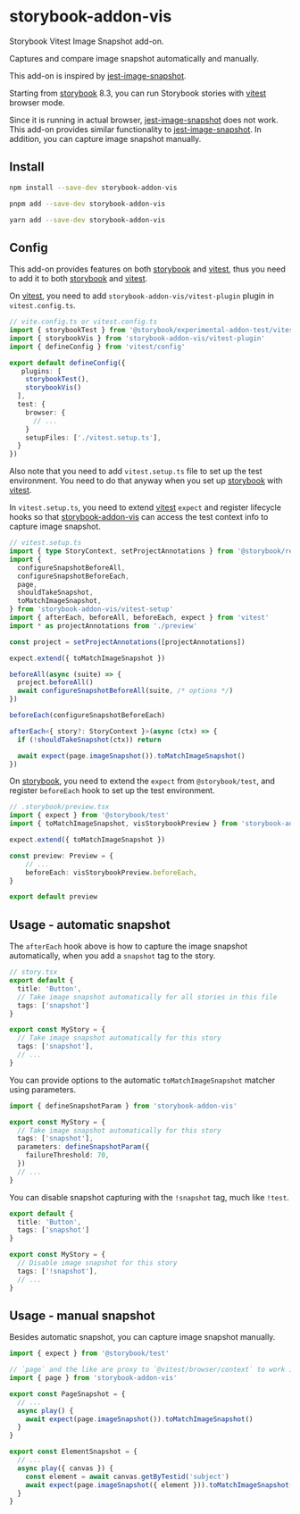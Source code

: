 # storybook-addon-vis

Storybook Vitest Image Snapshot add-on.

Captures and compare image snapshot automatically and manually.

This add-on is inspired by [jest-image-snapshot].

Starting from [storybook] 8.3,
you can run Storybook stories with [vitest] browser mode.

Since it is running in actual browser, [jest-image-snapshot] does not work.
This add-on provides similar functionality to [jest-image-snapshot].
In addition, you can capture image snapshot manually.

## Install

```sh
npm install --save-dev storybook-addon-vis

pnpm add --save-dev storybook-addon-vis

yarn add --save-dev storybook-addon-vis
```

## Config

This add-on provides features on both [storybook] and [vitest],
thus you need to add it to both [storybook] and [vitest].

On [vitest], you need to add `storybook-addon-vis/vitest-plugin` plugin in `vitest.config.ts`.

```ts
// vite.config.ts or vitest.config.ts
import { storybookTest } from '@storybook/experimental-addon-test/vitest-plugin'
import { storybookVis } from 'storybook-addon-vis/vitest-plugin'
import { defineConfig } from 'vitest/config'

export default defineConfig({
   plugins: [
    storybookTest(),
    storybookVis()
  ],
  test: {
    browser: {
      // ...
    }
    setupFiles: ['./vitest.setup.ts'],
  }
})
```

Also note that you need to add `vitest.setup.ts` file to set up the test environment.
You need to do that anyway when you set up [storybook] with [vitest].

In `vitest.setup.ts`, you need to extend [vitest] `expect` and register lifecycle hooks so that [storybook-addon-vis] can access the test context info to capture image snapshot.

```ts
// vitest.setup.ts
import { type StoryContext, setProjectAnnotations } from '@storybook/react'
import {
  configureSnapshotBeforeAll,
  configureSnapshotBeforeEach,
  page,
  shouldTakeSnapshot,
  toMatchImageSnapshot,
} from 'storybook-addon-vis/vitest-setup'
import { afterEach, beforeAll, beforeEach, expect } from 'vitest'
import * as projectAnnotations from './preview'

const project = setProjectAnnotations([projectAnnotations])

expect.extend({ toMatchImageSnapshot })

beforeAll(async (suite) => {
  project.beforeAll()
  await configureSnapshotBeforeAll(suite, /* options */)
})

beforeEach(configureSnapshotBeforeEach)

afterEach<{ story?: StoryContext }>(async (ctx) => {
  if (!shouldTakeSnapshot(ctx)) return

  await expect(page.imageSnapshot()).toMatchImageSnapshot()
})
```

On [storybook], you need to extend the `expect` from `@storybook/test`,
and register `beforeEach` hook to set up the test environment.

```ts
// .storybook/preview.tsx
import { expect } from '@storybook/test'
import { toMatchImageSnapshot, visStorybookPreview } from 'storybook-addon-vis'

expect.extend({ toMatchImageSnapshot })

const preview: Preview = {
	// ...
	beforeEach: visStorybookPreview.beforeEach,
}

export default preview
```

## Usage - automatic snapshot

The `afterEach` hook above is how to capture the image snapshot automatically,
when you add a `snapshot` tag to the story.

```ts
// story.tsx
export default {
  title: 'Button',
  // Take image snapshot automatically for all stories in this file
  tags: ['snapshot']
}

export const MyStory = {
  // Take image snapshot automatically for this story
  tags: ['snapshot'],
  // ...
}
```

You can provide options to the automatic `toMatchImageSnapshot` matcher using parameters.

```ts
import { defineSnapshotParam } from 'storybook-addon-vis'

export const MyStory = {
  // Take image snapshot automatically for this story
  tags: ['snapshot'],
  parameters: defineSnapshotParam({
    failureThreshold: 70,
  })
  // ...
}
```

You can disable snapshot capturing with the `!snapshot` tag,
much like `!test`.

```ts
export default {
  title: 'Button',
  tags: ['snapshot']
}

export const MyStory = {
  // Disable image snapshot for this story
  tags: ['!snapshot'],
  // ...
}
```

## Usage - manual snapshot

Besides automatic snapshot, you can capture image snapshot manually.

```ts
import { expect } from '@storybook/test'

// `page` and the like are proxy to `@vitest/browser/context` to work in storybook
import { page } from 'storybook-addon-vis'

export const PageSnapshot = {
  // ...
  async play() {
    await expect(page.imageSnapshot()).toMatchImageSnapshot()
  }
}

export const ElementSnapshot = {
  // ...
  async play({ canvas }) {
    const element = await canvas.getByTestid('subject')
    await expect(page.imageSnapshot({ element })).toMatchImageSnapshot()
  }
}
```

[jest-image-snapshot]: https://github.com/americanexpress/jest-image-snapshot
[storybook-addon-vis]: https://github.com/repobuddy/storybook-addon-vis
[storybook]: https://storybook.js.org
[vitest]: https://vitest.dev/
